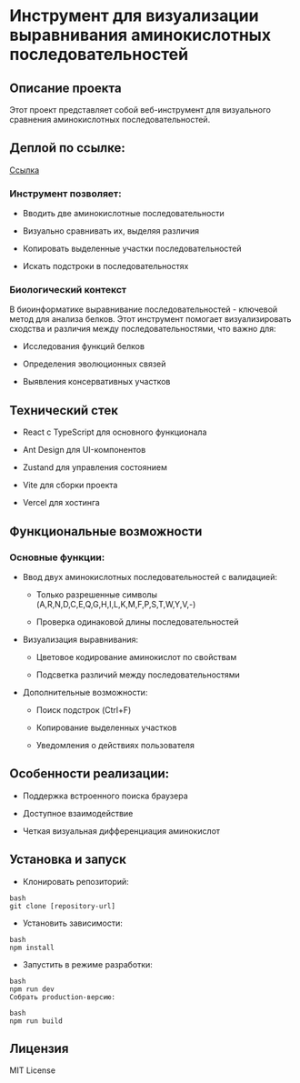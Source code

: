 # Инструмент для визуализации выравнивания аминокислотных последовательностей

## Описание проекта

Этот проект представляет собой веб-инструмент для визуального сравнения аминокислотных последовательностей.

## Деплой по ссылке:

[Ссылка](https:///)

### Инструмент позволяет:

- Вводить две аминокислотные последовательности

- Визуально сравнивать их, выделяя различия

- Копировать выделенные участки последовательностей

- Искать подстроки в последовательностях

### Биологический контекст

В биоинформатике выравнивание последовательностей - ключевой метод для анализа белков. Этот инструмент помогает визуализировать сходства и различия между последовательностями, что важно для:

- Исследования функций белков

- Определения эволюционных связей

- Выявления консервативных участков

## Технический стек

- React с TypeScript для основного функционала

- Ant Design для UI-компонентов

- Zustand для управления состоянием

- Vite для сборки проекта

- Vercel для хостинга

## Функциональные возможности

### Основные функции:

- Ввод двух аминокислотных последовательностей с валидацией:

  - Только разрешенные символы (A,R,N,D,C,E,Q,G,H,I,L,K,M,F,P,S,T,W,Y,V,-)

  - Проверка одинаковой длины последовательностей

- Визуализация выравнивания:

  - Цветовое кодирование аминокислот по свойствам

  - Подсветка различий между последовательностями

- Дополнительные возможности:

  - Поиск подстрок (Ctrl+F)

  - Копирование выделенных участков

  - Уведомления о действиях пользователя

## Особенности реализации:

- Поддержка встроенного поиска браузера

- Доступное взаимодействие

- Четкая визуальная дифференциация аминокислот

## Установка и запуск

- Клонировать репозиторий:

```
bash
git clone [repository-url]
```

- Установить зависимости:

```
bash
npm install
```

- Запустить в режиме разработки:

```
bash
npm run dev
Собрать production-версию:
```

```
bash
npm run build
```

## Лицензия

MIT License
